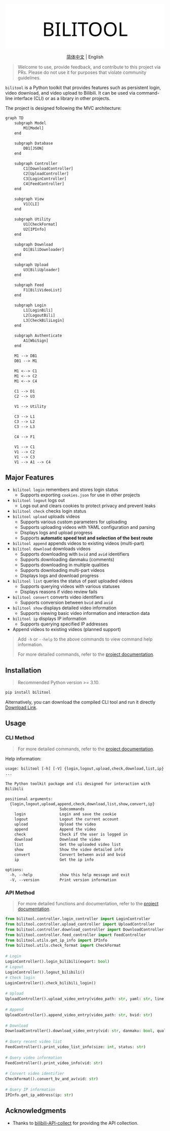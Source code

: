 <div align="center">
  <picture>
    <source media="(prefers-color-scheme: dark)" srcset="assets/headerDark.svg" />
    <img src="assets/headerLight.svg" alt="bilitool" />
  </picture>
  <p> </p>

[简体中文](./README.md) | English

</div>

> Welcome to use, provide feedback, and contribute to this project via PRs. Please do not use it for purposes that violate community guidelines.

`bilitool` is a Python toolkit that provides features such as persistent login, video download, and video upload to Bilibili. It can be used via command-line interface (CLI) or as a library in other projects.

The project is designed following the MVC architecture:

```mermaid
graph TD
    subgraph Model
        M1[Model]
    end

    subgraph Database
        DB1[JSON]
    end

    subgraph Controller
        C1[DownloadController]
        C2[UploadController]
        C3[LoginController]
        C4[FeedController]
    end

    subgraph View
        V1[CLI]
    end

    subgraph Utility
        U1[CheckFormat]
        U2[IPInfo]
    end

    subgraph Download
        D1[BiliDownloader]
    end

    subgraph Upload
        U3[BiliUploader]
    end

    subgraph Feed
        F1[BiliVideoList]
    end

    subgraph Login
        L1[LoginBili]
        L2[LogoutBili]
        L3[CheckBiliLogin]
    end

    subgraph Authenticate
        A1[WbiSign]
    end

    M1 --> DB1
    DB1 --> M1

    M1 <--> C1
    M1 <--> C2
    M1 <--> C4

    C1 --> D1
    C2 --> U3

    V1 --> Utility

    C3 --> L1
    C3 --> L2
    C3 --> L3

    C4 --> F1

    V1 --> C1
    V1 --> C2
    V1 --> C3
    V1 --> A1 --> C4

```

## Major Features

- `bilitool login` remembers and stores login status
  - Supports exporting `cookies.json` for use in other projects
- `bilitool logout` logs out
  - Logs out and clears cookies to protect privacy and prevent leaks
- `bilitool check` checks login status
- `bilitool upload` uploads videos
  - Supports various custom parameters for uploading
  - Supports uploading videos with YAML configuration and parsing
  - Displays logs and upload progress
  - Supports **automatic speed test and selection of the best route**
- `bilitool append` appends videos to existing videos (multi-part)
- `bilitool download` downloads videos
  - Supports downloading with `bvid` and `avid` identifiers
  - Supports downloading danmaku (comments)
  - Supports downloading in multiple qualities
  - Supports downloading multi-part videos
  - Displays logs and download progress
- `bilitool list` queries the status of past uploaded videos
  - Supports querying videos with various statuses
  - Displays reasons if video review fails
- `bilitool convert` converts video identifiers
  - Supports conversion between `bvid` and `avid`
- `bilitool show` displays detailed video information
  - Supports viewing basic video information and interaction data
- `bilitool ip` displays IP information
  - Supports querying specified IP addresses
- Append videos to existing videos (planned support)

> Add `-h` or `--help` to the above commands to view command help information.
> 
> For more detailed commands, refer to the [project documentation](https://bilitool.timerring.com).

## Installation

> Recommended Python version >= 3.10.

```bash
pip install bilitool
```

Alternatively, you can download the compiled CLI tool and run it directly [Download Link](https://github.com/timerring/bilitool/releases).

## Usage

### CLI Method

> For more detailed commands, refer to the [project documentation](https://bilitool.timerring.com).

Help information:

```
usage: bilitool [-h] [-V] {login,logout,upload,check,download,list,ip} ...

The Python toolkit package and cli designed for interaction with Bilibili

positional arguments:
  {login,logout,upload,append,check,download,list,show,convert,ip}
                        Subcommands
    login               Login and save the cookie
    logout              Logout the current account
    upload              Upload the video
    append              Append the video
    check               Check if the user is logged in
    download            Download the video
    list                Get the uploaded video list
    show                Show the video detailed info
    convert             Convert between avid and bvid
    ip                  Get the ip info

options:
  -h, --help            show this help message and exit
  -V, --version         Print version information
```

### API Method

> For more detailed functions and documentation, refer to the [project documentation](https://bilitool.timerring.com).

```python
from bilitool.controller.login_controller import LoginController
from bilitool.controller.upload_controller import UploadController
from bilitool.controller.download_controller import DownloadController
from bilitool.controller.feed_controller import FeedController
from bilitool.utils.get_ip_info import IPInfo
from bilitool.utils.check_format import CheckFormat

# Login
LoginController().login_bilibili(export: bool)
# Logout
LoginController().logout_bilibili()
# Check login
LoginController().check_bilibili_login()

# Upload
UploadController().upload_video_entry(video_path: str, yaml: str, line: str, copyright: int, tid: int, title: str, desc: str, tag: str, source: str, cover: str, dynamic: str)

# Append
UploadController().append_video_entry(video_path: str, bvid: str)

# Download
DownloadController().download_video_entry(vid: str, danmaku: bool, quality: int, chunksize: int, multiple: bool)

# Query recent video list
FeedController().print_video_list_info(size: int, status: str)

# Query video information
FeedController().print_video_info(vid: str)

# Convert video identifier
CheckFormat().convert_bv_and_av(vid: str)

# Query IP information
IPInfo.get_ip_address(ip: str)
```

## Acknowledgments

- Thanks to [bilibili-API-collect](https://github.com/SocialSisterYi/bilibili-API-collect) for providing the API collection.